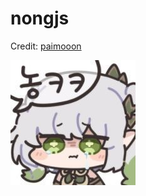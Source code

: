 # nongjs
Credit: [paimooon](https://github.com/paimooon/nongzz) 

![농ㅋㅋ](https://github.com/paimooon/nongzz/raw/main/nongzz.jpg)
